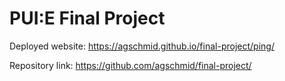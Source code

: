 # PUI:E Final Project

Deployed website: https://agschmid.github.io/final-project/ping/

Repository link: https://github.com/agschmid/final-project/